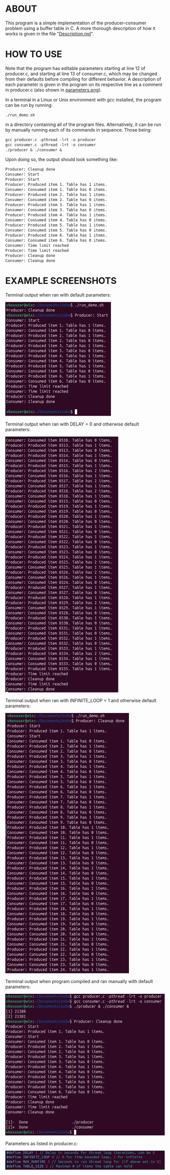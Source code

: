 # ABOUT
This program is a simple implementation of the producer-consumer problem using a buffer table in C. A more thorough description of how it works is given in the file "[Description.md](Description.md)".

# HOW TO USE
Note that the program has editable parameters starting at line 12 of producer.c, and starting at line 13 of consumer.c, which may be changed from their defaults before compiling for different behavior. A description of each parameter is given in the program on its respective line as a comment in producer.c (also shown in [parameters.png](screenshots/parameters.png)).

In a terminal in a Linux or Unix environment with gcc installed, the program can be run by running:
```
./run_demo.sh
```
in a directory containing all of the program files. Alternatively, it can be run by manually running each of its commands in sequence. Those being:
```
gcc producer.c -pthread -lrt -o producer
gcc consumer.c -pthread -lrt -o consumer
./producer & ./consumer &
```
Upon doing so, the output should look something like:
```
Producer: Cleanup done
Consumer: Start
Producer: Start
Producer: Produced item 1. Table has 1 items.
Consumer: Consumed item 1. Table has 0 items.
Producer: Produced item 2. Table has 1 items.
Consumer: Consumed item 2. Table has 0 items.
Producer: Produced item 3. Table has 1 items.
Consumer: Consumed item 3. Table has 0 items.
Producer: Produced item 4. Table has 1 items.
Consumer: Consumed item 4. Table has 0 items.
Producer: Produced item 5. Table has 1 items.
Consumer: Consumed item 5. Table has 0 items.
Producer: Produced item 6. Table has 1 items.
Consumer: Consumed item 6. Table has 0 items.
Consumer: Time limit reached
Producer: Time limit reached
Producer: Cleanup done
Consumer: Cleanup done
```

# EXAMPLE SCREENSHOTS
Terminal output when ran with default parameters:

![Default](/screenshots/default.png)

Terminal output when ran with DELAY = 0 and otherwise default parameters:

![No delay](/screenshots/nodelay.png)

Terminal output when ran with INFINITE_LOOP = 1 and otherwise default parameters:

![Infinite loop](/screenshots/infiniteloop.png)

Terminal output when program compiled and ran manually with default parameters:

![Manual run](/screenshots/manual.png)

Parameters as listed in producer.c:

![Parameters](/screenshots/parameters.png)
